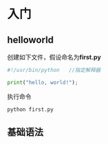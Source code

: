 # 入门
## helloworld

创建如下文件，假设命名为**first.py**
```python
#!/usr/bin/python   //指定解释器

print("hello, world!");
```

执行命令

    python first.py

## 基础语法
